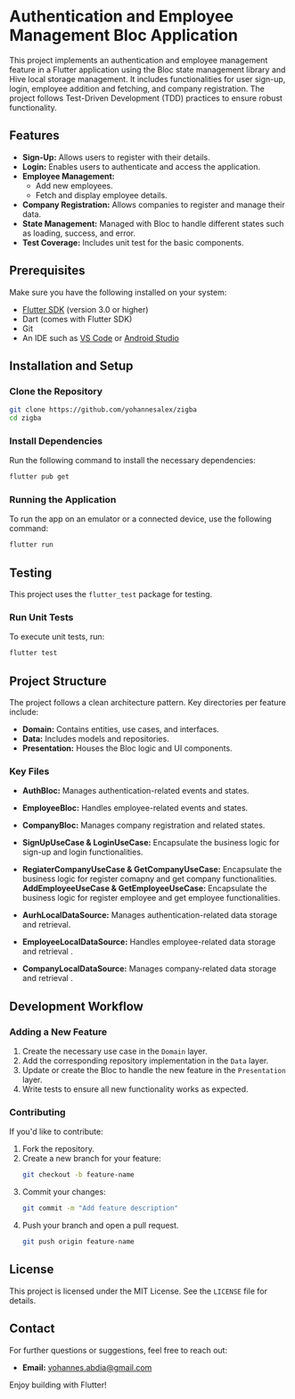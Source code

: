 # Authentication and Employee Management Bloc Application

This project implements an authentication and employee management feature in a Flutter application using the Bloc state management library and Hive local storage management. It includes functionalities for user sign-up, login, employee addition and fetching, and company registration. The project follows Test-Driven Development (TDD) practices to ensure robust functionality.

## Features
- **Sign-Up:** Allows users to register with their details.
- **Login:** Enables users to authenticate and access the application.
- **Employee Management:**
  - Add new employees.
  - Fetch and display employee details.
- **Company Registration:** Allows companies to register and manage their data.
- **State Management:** Managed with Bloc to handle different states such as loading, success, and error.
- **Test Coverage:** Includes unit test for the basic components.

## Prerequisites
Make sure you have the following installed on your system:
- [Flutter SDK](https://docs.flutter.dev/get-started/install) (version 3.0 or higher)
- Dart (comes with Flutter SDK)
- Git
- An IDE such as [VS Code](https://code.visualstudio.com/) or [Android Studio](https://developer.android.com/studio)

## Installation and Setup

### Clone the Repository
```bash
git clone https://github.com/yohannesalex/zigba
cd zigba
```

### Install Dependencies
Run the following command to install the necessary dependencies:
```bash
flutter pub get
```

### Running the Application
To run the app on an emulator or a connected device, use the following command:
```bash
flutter run
```

## Testing
This project uses the `flutter_test` package for testing.

### Run Unit Tests
To execute unit tests, run:
```bash
flutter test
```

## Project Structure
The project follows a clean architecture pattern. Key directories per feature include:
- **Domain:** Contains entities, use cases, and interfaces.
- **Data:** Includes models and repositories.
- **Presentation:** Houses the Bloc logic and UI components.

### Key Files
- **AuthBloc:** Manages authentication-related events and states.
- **EmployeeBloc:** Handles employee-related events and states.
- **CompanyBloc:** Manages company registration and related states.
- **SignUpUseCase & LoginUseCase:** Encapsulate the business logic for sign-up and login functionalities.
- **RegiaterCompanyUseCase & GetCompanyUseCase:** Encapsulate the business logic for register comapny and get company functionalities.
**AddEmployeeUseCase & GetEmployeeUseCase:** Encapsulate the business logic for register employee and get employee functionalities.
- **AurhLocalDataSource:** Manages authentication-related data storage and retrieval.

- **EmployeeLocalDataSource:** Handles employee-related data storage and retrieval .
- **CompanyLocalDataSource:** Manages company-related data storage and retrieval .

## Development Workflow
### Adding a New Feature
1. Create the necessary use case in the `Domain` layer.
2. Add the corresponding repository implementation in the `Data` layer.
3. Update or create the Bloc to handle the new feature in the `Presentation` layer.
4. Write tests to ensure all new functionality works as expected.

### Contributing
If you'd like to contribute:
1. Fork the repository.
2. Create a new branch for your feature:
   ```bash
   git checkout -b feature-name
   ```
3. Commit your changes:
   ```bash
   git commit -m "Add feature description"
   ```
4. Push your branch and open a pull request.
   ```bash
   git push origin feature-name
   ```

## License
This project is licensed under the MIT License. See the `LICENSE` file for details.

## Contact
For further questions or suggestions, feel free to reach out:
- **Email:** [yohannes.abdia@gmail.com](mailto:yohannes.abdia@gmail.com)

Enjoy building with Flutter!

